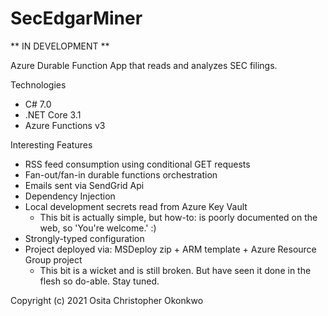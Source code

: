 # SecEdgarMiner

** IN DEVELOPMENT **

Azure Durable Function App that reads and analyzes SEC filings.

Technologies
- C# 7.0
- .NET Core 3.1
- Azure Functions v3

Interesting Features
- RSS feed consumption using conditional GET requests
- Fan-out/fan-in durable functions orchestration
- Emails sent via SendGrid Api
- Dependency Injection
- Local development secrets read from Azure Key Vault
    - This bit is actually simple, but how-to: is poorly documented on the web, so 'You're welcome.' :)
- Strongly-typed configuration
- Project deployed via: MSDeploy zip + ARM template + Azure Resource Group project
    - This bit is a wicket and is still broken. But have seen it done in the flesh so do-able. Stay tuned.

Copyright (c) 2021 Osita Christopher Okonkwo
